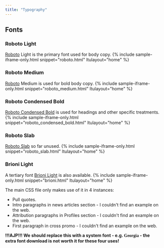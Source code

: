 ```yaml
---
title: "Typography"
---
```


## Fonts

### Roboto Light
[Roboto](https://fonts.google.com/specimen/Roboto) Light is the primary font used for body copy.
{% include sample-iframe-only.html snippet="roboto.html" ltulayout="home" %}

### Roboto Medium
[Roboto](https://fonts.google.com/specimen/Roboto) Medium is used for bold body copy.
{% include sample-iframe-only.html snippet="roboto_medium.html" ltulayout="home" %}

### Roboto Condensed Bold
[Roboto Condensed Bold](https://fonts.google.com/specimen/Roboto+Condensed) is used for headings and other specific treatments.
{% include sample-iframe-only.html snippet="roboto_condensed_bold.html" ltulayout="home" %}

### Roboto Slab
[Roboto Slab](https://fonts.google.com/specimen/Roboto+Slab) so far unused.
{% include sample-iframe-only.html snippet="roboto_slab.html" ltulayout="home" %}

### Brioni Light
A tertiary font [Brioni Light](https://www.typotheque.com/fonts/brioni) is also available.
{% include sample-iframe-only.html snippet="brioni.html" ltulayout="home" %}

The main CSS file only makes use of it in 4 instances:

* Pull quotes.
* Intro paragraphs in news articles section - I couldn't find an example on the web.
* Attribution paragraphs in Profiles section - I couldn't find an example on the web.
* First paragraph in cross promo  - I couldn't find an example on the web.

__!!!AJP!!! We should replace this with a system font - e.g. <span style="font-family: Georgia">Georgia</span> - the extra font download is not worth it for these four uses!__
